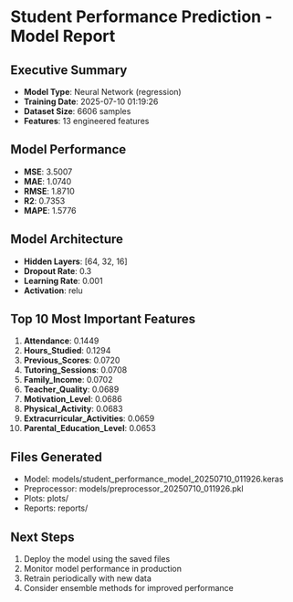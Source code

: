 
# Student Performance Prediction - Model Report

## Executive Summary
- **Model Type**: Neural Network (regression)
- **Training Date**: 2025-07-10 01:19:26
- **Dataset Size**: 6606 samples
- **Features**: 13 engineered features

## Model Performance
- **MSE**: 3.5007
- **MAE**: 1.0740
- **RMSE**: 1.8710
- **R2**: 0.7353
- **MAPE**: 1.5776

## Model Architecture
- **Hidden Layers**: [64, 32, 16]
- **Dropout Rate**: 0.3
- **Learning Rate**: 0.001
- **Activation**: relu

## Top 10 Most Important Features
1. **Attendance**: 0.1449
2. **Hours_Studied**: 0.1294
3. **Previous_Scores**: 0.0720
4. **Tutoring_Sessions**: 0.0708
5. **Family_Income**: 0.0702
6. **Teacher_Quality**: 0.0689
7. **Motivation_Level**: 0.0686
8. **Physical_Activity**: 0.0683
9. **Extracurricular_Activities**: 0.0659
10. **Parental_Education_Level**: 0.0653

## Files Generated
- Model: models/student_performance_model_20250710_011926.keras
- Preprocessor: models/preprocessor_20250710_011926.pkl
- Plots: plots/
- Reports: reports/

## Next Steps
1. Deploy the model using the saved files
2. Monitor model performance in production
3. Retrain periodically with new data
4. Consider ensemble methods for improved performance

